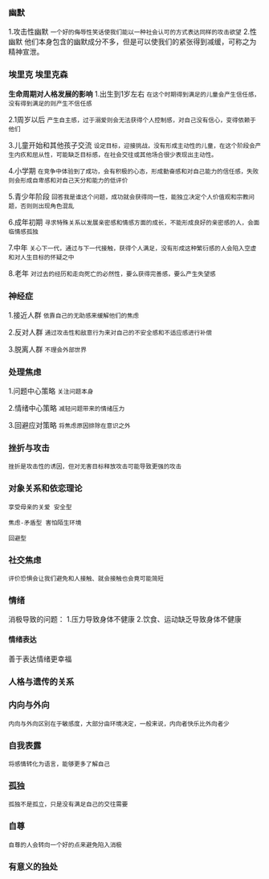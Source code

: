 ### 幽默
1.攻击性幽默
`一个好的侮辱性笑话使我们能以一种社会认可的方式表达同样的攻击欲望`
2.性幽默
他们本身包含的幽默成分不多，但是可以使我们的紧张得到减缓，可称之为精神宣泄。


### 埃里克 埃里克森
**生命周期对人格发展的影响**
1.出生到1岁左右
`在这个时期得到满足的儿童会产生信任感，没有得到满足的则产生不信任感`

2.1周岁以后
`产生自主感，过于溺爱则会无法获得个人控制感，对自己没有信心，变得依赖于他们`

3.儿童开始和其他孩子交流
`设定目标，迎接挑战，没有形成主动性的儿童，在这个阶段会产生内疚和屈从性，可能缺乏目标感，在社会交往或其他场合很少表现出主动性。` 

4.小学期
`在竞争中体验到了成功，会有积极的心态，形成勤奋感和对自己能力的信任感，失败则会形成自卑感和对自己天分和能力的低评价`

5.青少年阶段
`回答我是谁这个问题，成功就会获得同一性，能独立决定个人价值观和宗教问题，否则则出现角色混乱`

6.成年初期
`寻求特殊关系以发展亲密感和情感方面的成长，不能形成良好的亲密感的人，会面临情感孤独`

7.中年
`关心下一代，通过与下一代接触，获得个人满足，没有形成这种繁衍感的人会陷入空虚和对人生目标的怀疑之中`

8.老年
`对过去的经历和走向死亡的必然性，要么获得完善感，要么产生失望感`

### 神经症
1.接近人群
`依靠自己的无助感来缓解他们的焦虑`

2.反对人群
`通过攻击性和敌意行为来对自己的不安全感和不适应感进行补偿`

3.脱离人群
`不理会外部世界`

### 处理焦虑
1.问题中心策略
`关注问题本身`

2.情绪中心策略
`减轻问题带来的情绪压力`

3.回避应对策略
`将焦虑原因排除在意识之外`

### 挫折与攻击
`挫折是攻击性的诱因，但对无害目标释放攻击可能导致更强的攻击`

### 对象关系和依恋理论

    享受母亲的关爱 安全型

    焦虑-矛盾型 害怕陌生环境

    回避型

### 社交焦虑
`评价恐惧会让我们避免和人接触、就会接触也会竟可能简短`


### 情绪

消极导致的问题：
1.压力导致身体不健康
2.饮食、运动缺乏导致身体不健康

#### 情绪表达
善于表达情绪更幸福

### 人格与遗传的关系


### 内向与外向
`内向与外向区别在于敏感度，大部分由环境决定，一般来说，内向者快乐比外向者少`

### 自我表露
`将感情转化为语言，能够更多了解自己`

### 孤独
`孤独不是孤立，只是没有满足自己的交往需要`

### 自尊
`自尊的人会转向一个好的点来避免陷入消极`

### 有意义的独处